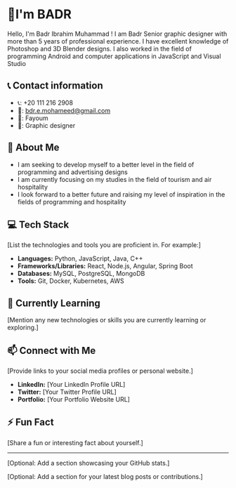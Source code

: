 # 👋I'm BADR

Hello, I'm Badr Ibrahim Muhammad !  I am Badr Senior graphic designer with more than 5 years of professional experience. I have excellent knowledge of Photoshop and 3D Blender designs. I also worked in the field of programming Android and computer applications in JavaScript and Visual Studio

## 📞 Contact information
* 📞: +20 111 216 2908
* 📧: bdr.e.mohameed@gmail.com
* 📍: Fayoum
* 💼: Graphic designer

## 🚀 About Me
* I am seeking to develop myself to a better level in the field of programming and advertising designs
* I am currently focusing on my studies in the field of tourism and air hospitality
* I look forward to a better future and raising my level of inspiration in the fields of programming and hospitality

## 💻 Tech Stack
[List the technologies and tools you are proficient in. For example:]
* **Languages:** Python, JavaScript, Java, C++
* **Frameworks/Libraries:** React, Node.js, Angular, Spring Boot
* **Databases:** MySQL, PostgreSQL, MongoDB
* **Tools:** Git, Docker, Kubernetes, AWS

## 🌱 Currently Learning
[Mention any new technologies or skills you are currently learning or exploring.]

## 📫 Connect with Me
[Provide links to your social media profiles or personal website.]
* **LinkedIn:** [Your LinkedIn Profile URL]
* **Twitter:** [Your Twitter Profile URL]
* **Portfolio:** [Your Portfolio Website URL]

## ⚡ Fun Fact
[Share a fun or interesting fact about yourself.]

---

[Optional: Add a section showcasing your GitHub stats.]

[Optional: Add a section for your latest blog posts or contributions.]
